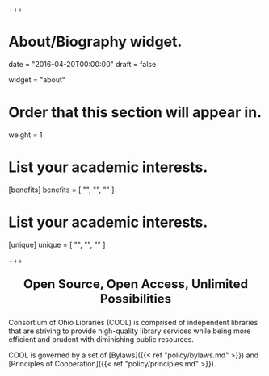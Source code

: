 +++
# About/Biography widget.

date = "2016-04-20T00:00:00"
draft = false

widget = "about"

# Order that this section will appear in.
weight = 1

# List your academic interests.
[benefits]
  benefits = [
    "",
    "",
    ""
  ]

# List your academic interests.
[unique]
  unique = [
    "",
    "",
    ""
  ]

+++

<p style="text-align: center; font-size: 24px; font-weight: bold;">Open Source, Open Access, Unlimited Possibilities</p>

Consortium of Ohio Libraries (COOL) is comprised of independent libraries that are striving to provide high-quality library services while being more efficient and prudent with diminishing public resources.

COOL is governed by a set of [Bylaws]({{< ref "policy/bylaws.md" >}}) and [Principles of Cooperation]({{< ref "policy/principles.md" >}}). 

<!-- Did we mention our use of open source [Technology]({{< ref "technology/technology.md" >}}) to support day-to-day library operations? -->
